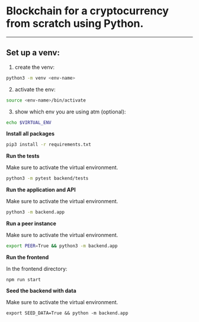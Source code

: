 # Blockchain for a cryptocurrency from scratch using Python.

---

## **Set up a venv:**

1. create the venv:

```bash
python3 -m venv <env-name>
```

2. activate the env:

```bash
source <env-name>/bin/activate
```

3. show which env you are using atm (optional):

```bash
echo $VIRTUAL_ENV
```

**Install all packages**

```bash
pip3 install -r requirements.txt
```

**Run the tests**

Make sure to activate the virtual environment.

```bash
python3 -m pytest backend/tests
```

**Run the application and API**

Make sure to activate the virtual environment.

```bash
python3 -m backend.app
```

**Run a peer instance**

Make sure to activate the virtual environment.

```bash
export PEER=True && python3 -m backend.app
```

**Run the frontend**

In the frontend directory:

```
npm run start
```

**Seed the backend with data**

Make sure to activate the virtual environment.

```
export SEED_DATA=True && python -m backend.app
```
